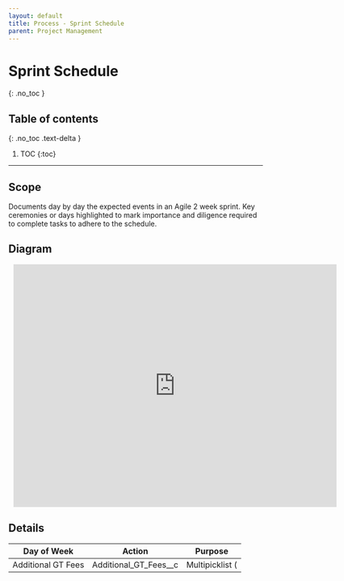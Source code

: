 ```yaml
---
layout: default
title: Process - Sprint Schedule
parent: Project Management
---
```


# Sprint Schedule
{: .no_toc }

## Table of contents
{: .no_toc .text-delta }

1. TOC
{:toc}

---

## Scope

Documents day by day the expected events in an Agile 2 week sprint.  Key ceremonies or days highlighted to mark importance and diligence required to complete tasks to adhere to the schedule.

## Diagram

<div style="width: 640px; height: 480px; margin: 10px; position: relative;"><iframe allowfullscreen frameborder="0" style="width:640px; height:480px" src="https://lucid.app/documents/embeddedchart/04091f97-53e4-4a77-b325-94d71d10cf19" id="mkVg-Js7bCfb"></iframe></div>

## Details

| Day of Week | Action | Purpose | 
|-----------------------|--------------------------------------------|-------------------------------------------------------------------------------------------------------------------------------------------------------------------------|
|Additional GT Fees|Additional_GT_Fees__c|Multipicklist (